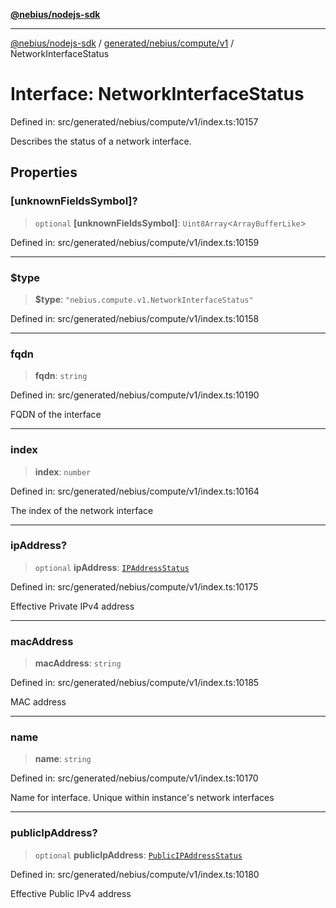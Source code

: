 [**@nebius/nodejs-sdk**](../../../../../README.md)

***

[@nebius/nodejs-sdk](../../../../../README.md) / [generated/nebius/compute/v1](../README.md) / NetworkInterfaceStatus

# Interface: NetworkInterfaceStatus

Defined in: src/generated/nebius/compute/v1/index.ts:10157

Describes the status of a network interface.

## Properties

### \[unknownFieldsSymbol\]?

> `optional` **\[unknownFieldsSymbol\]**: `Uint8Array`\<`ArrayBufferLike`\>

Defined in: src/generated/nebius/compute/v1/index.ts:10159

***

### $type

> **$type**: `"nebius.compute.v1.NetworkInterfaceStatus"`

Defined in: src/generated/nebius/compute/v1/index.ts:10158

***

### fqdn

> **fqdn**: `string`

Defined in: src/generated/nebius/compute/v1/index.ts:10190

FQDN of the interface

***

### index

> **index**: `number`

Defined in: src/generated/nebius/compute/v1/index.ts:10164

The index of the network interface

***

### ipAddress?

> `optional` **ipAddress**: [`IPAddressStatus`](IPAddressStatus.md)

Defined in: src/generated/nebius/compute/v1/index.ts:10175

Effective Private IPv4 address

***

### macAddress

> **macAddress**: `string`

Defined in: src/generated/nebius/compute/v1/index.ts:10185

MAC address

***

### name

> **name**: `string`

Defined in: src/generated/nebius/compute/v1/index.ts:10170

Name for interface.
 Unique within instance's network interfaces

***

### publicIpAddress?

> `optional` **publicIpAddress**: [`PublicIPAddressStatus`](PublicIPAddressStatus.md)

Defined in: src/generated/nebius/compute/v1/index.ts:10180

Effective Public IPv4 address
